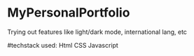 # MyPersonalPortfolio
Trying out features like light/dark mode, international lang, etc

#techstack used: Html CSS Javascript
